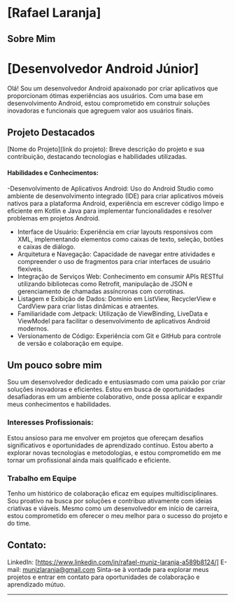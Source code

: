 # [Rafael Laranja]


## Sobre Mim
# [Desenvolvedor Android Júnior]
Olá! Sou um desenvolvedor Android apaixonado por criar aplicativos que proporcionam ótimas experiências aos usuários. Com uma base em desenvolvimento Android, estou comprometido em construir soluções inovadoras e funcionais que agreguem valor aos usuários finais.

## Projeto Destacados

[Nome do Projeto](link do projeto): Breve descrição do projeto e sua contribuição, destacando tecnologias e habilidades utilizadas.

#### Habilidades e Conhecimentos:

-Desenvolvimento de Aplicativos Android: Uso do Android Studio como ambiente de desenvolvimento integrado (IDE) para criar aplicativos móveis nativos para a plataforma Android, experiência em escrever código limpo e eficiente em Kotlin e Java para implementar funcionalidades e resolver problemas em projetos Android.
- Interface de Usuário: Experiência em criar layouts responsivos com XML, implementando elementos como caixas de texto, seleção, botões e caixas de diálogo.
- Arquitetura e Navegação: Capacidade de navegar entre atividades e compreender o uso de fragmentos para criar interfaces de usuário flexíveis.
- Integração de Serviços Web: Conhecimento em consumir APIs RESTful utilizando bibliotecas como Retrofit, manipulação de JSON e gerenciamento de chamadas assíncronas com corrotinas.
- Listagem e Exibição de Dados: Domínio em ListView, RecyclerView e CardView para criar listas dinâmicas e atraentes.
- Familiaridade com Jetpack: Utilização de ViewBinding, LiveData e ViewModel para facilitar o desenvolvimento de aplicativos Android modernos.
- Versionamento de Código: Experiência com Git e GitHub para controle de versão e colaboração em equipe.

## Um pouco sobre mim
Sou um desenvolvedor dedicado e entusiasmado com uma paixão por criar soluções inovadoras e eficientes. Estou em busca de oportunidades desafiadoras em um ambiente colaborativo, onde possa aplicar e expandir meus conhecimentos e habilidades.

### Interesses Profissionais:
Estou ansioso para me envolver em projetos que ofereçam desafios significativos e oportunidades de aprendizado contínuo. Estou aberto a explorar novas tecnologias e metodologias, e estou comprometido em me tornar um profissional ainda mais qualificado e eficiente.

### Trabalho em Equipe
Tenho um histórico de colaboração eficaz em equipes multidisciplinares. Sou proativo na busca por soluções e contribuo ativamente com ideias criativas e viáveis. Mesmo como um desenvolvedor em início de carreira, estou comprometido em oferecer o meu melhor para o sucesso do projeto e do time.

## Contato:
LinkedIn: [https://www.linkedin.com/in/rafael-muniz-laranja-a589b8124/]
E-mail: munizlaranja@gmail.com
Sinta-se à vontade para explorar meus projetos e entrar em contato para oportunidades de colaboração e aprendizado mútuo.


---
